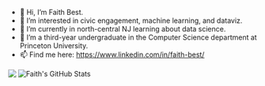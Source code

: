 - 👋 Hi, I’m Faith Best.
- 👀 I’m interested in civic engagement, machine learning, and dataviz.
- 🌱 I’m currently in north-central NJ learning about data science.
- 💞️ I’m a third-year undergraduate in the Computer Science department at Princeton University.
- 📫 Find me here: https://www.linkedin.com/in/faith-best/

<img align="center" src="https://github-readme-stats.vercel.app/api/top-langs/?username=ibringfaith&theme=shades-of-purple"/>
<img align="center" src="https://github-readme-stats.vercel.app/api/?username=ibringfaith&show_icons=true&line_height=27&count_private=true&theme=shades-of-purple" alt="Faith's GitHub Stats" />

<!---
ibringfaith/ibringfaith is a ✨ special ✨ repository because its `README.md` (this file) appears on your GitHub profile.
You can click the Preview link to take a look at your changes.
--->
